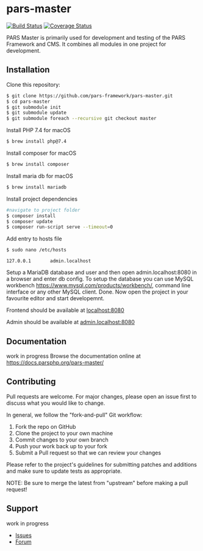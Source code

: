 # pars-master

[![Build Status](https://travis-ci.com/pars-framework/pars-master.svg?branch=master)](https://travis-ci.com/pars-framework/pars-master)
[![Coverage Status](https://coveralls.io/repos/github/pars-framework/pars-master/badge.svg?branch=master)](https://coveralls.io/github/pars-framework/pars-master?branch=master)

PARS Master is primarily used for development and testing of the PARS Framework and CMS.
It combines all modules in one project for development.

## Installation

Clone this repository:
```bash
$ git clone https://github.com/pars-framework/pars-master.git
$ cd pars-master
$ git submodule init
$ git submodule update
$ git submodule foreach --recursive git checkout master
```

Install PHP 7.4 for macOS
```bash
$ brew install php@7.4
```

Install composer for macOS
```bash
$ brew install composer
```

Install maria db for macOS
```bash
$ brew install mariadb
```

Install project dependencies
```bash
#navigate to project folder
$ composer install
$ composer update
$ composer run-script serve --timeout=0
```

Add entry to hosts file
```bash
$ sudo nano /etc/hosts
```
```
127.0.0.1       admin.localhost
```

Setup a MariaDB database and user and then open admin.localhost:8080 in a browser and enter db config.
To setup the database you can use MySQL workbench https://www.mysql.com/products/workbench/, command line interface or any other MySQL client.
Done. Now open the project in your favourite editor and start developemnt.

Frontend should be available at [localhost:8080](localhost:8080)

Admin should be available at [admin.localhost:8080](admin.localhost:8080)

## Documentation
work in progress
Browse the documentation online at https://docs.parsphp.org/pars-master/

## Contributing

Pull requests are welcome. For major changes, please open an issue first to discuss what you
would like to change.

In general, we follow the "fork-and-pull" Git workflow:
1. Fork the repo on GitHub
2. Clone the project to your own machine
3. Commit changes to your own branch
4. Push your work back up to your fork
5. Submit a Pull request so that we can review your changes

Please refer to the project's guidelines for submitting patches and additions and make sure
to update tests as appropriate.

NOTE: Be sure to merge the latest from "upstream" before making a pull request!

## Support
work in progress
* [Issues](https://github.com/pars/pars-master/issues/)
* [Forum](https://discourse.parsphp.org/)
